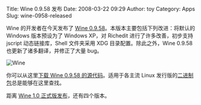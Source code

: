 Title: Wine 0.9.58 发布
Date: 2008-03-22 09:29
Author: toy
Category: Apps
Slug: wine-0958-released

Wine 的开发者在今天发布了 [Wine
0.9.58](http://winehq.org/?announce=0.9.58)。本版本主要包括下列改进：将默认的
Windows 版本预设为了 Windows XP，对 Richedit 进行了许多改善，初步支持
jscript 动态链接库，Shell 文件夹采用 XDG 目录配置。除此之外，Wine 0.9.58
也更新了诸多翻译，并修正了大量 bug。

![Wine](http://i.linuxtoy.org/i/2007/04/winehq.png)

你可以从这里[下载 Wine 0.9.58
的源代码](http://ibiblio.org/pub/linux/system/emulators/wine/wine-0.9.58.tar.bz2)。适用于各主流
Linux
发行版的[二进制包](http://www.winehq.org/site/download)总是能够在这里查找。

距离 [Wine 1.0
正式版发布](http://linuxtoy.org/archives/wine-10-release-plan.html)，还有四个版本。
